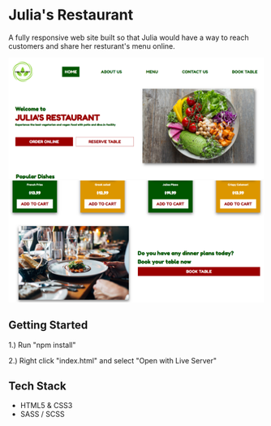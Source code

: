 # Julia's Restaurant

A fully responsive web site built so that Julia would have a way to reach customers and share her resturant's menu online.

![Julia's Restaurant Home View](/julias-restaurant-view-1.png?raw=true)
![Julia's Restaurant Book A Table View](/julias-restaurant-view-2.png?raw=true)

## Getting Started

1.) Run "npm install"

2.) Right click "index.html" and select "Open with Live Server"

## Tech Stack

- HTML5 & CSS3
- SASS / SCSS
